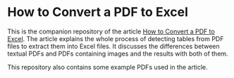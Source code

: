 # How to Convert a PDF to Excel

This is the companion repository of the article [How to Convert a PDF to Excel](https://tomassetti.me/how-to-convert-a-pdf-to-excel/). The article explains the whole process of detecting tables from PDF files to extract them into Excel files. It discusses the differences between textual PDFs and PDFs containing images and the results with both of them.

This repository also contains some example PDFs used in the article.